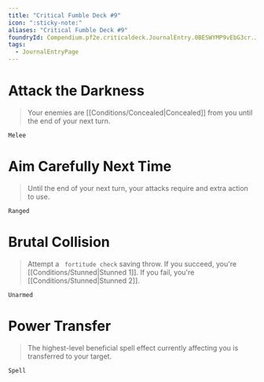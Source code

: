 ```yaml
---
title: "Critical Fumble Deck #9"
icon: ":sticky-note:"
aliases: "Critical Fumble Deck #9"
foundryId: Compendium.pf2e.criticaldeck.JournalEntry.0BESWYMP9vEbG3cr.JournalEntryPage.IKTn2I00FjQ8CFT5
tags:
  - JournalEntryPage
---
```

# Attack the Darkness

> Your enemies are [[Conditions/Concealed|Concealed]] from you until the end of your next turn.

`Melee`

# Aim Carefully Next Time

> Until the end of your next turn, your attacks require and extra action to use.

`Ranged`

# Brutal Collision

> Attempt a ` fortitude check` saving throw. If you succeed, you're [[Conditions/Stunned|Stunned 1]]. If you fail, you're [[Conditions/Stunned|Stunned 2]].

`Unarmed`

# Power Transfer

> The highest-level beneficial spell effect currently affecting you is transferred to your target.

`Spell`